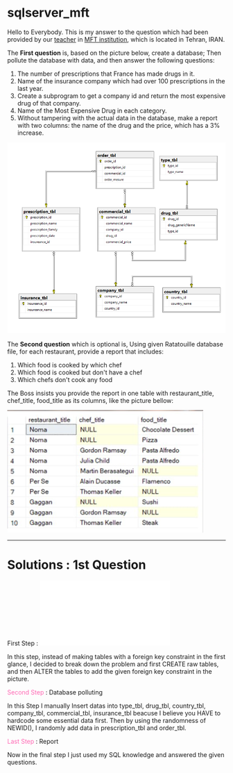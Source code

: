 # sqlserver_mft

Hello to Everybody.
This is my answer to the question which had been provided by our <a href="https://www.linkedin.com/in/hani-hani-1793097a/">teacher</a> in <a href="https://www.linkedin.com/company/khanehomran/">MFT institution</a>, which is located in Tehran, IRAN.

The <b>First question</b> is, based on the picture below, create a database; Then pollute the database with data, and then answer the following questions:
1. The number of prescriptions that France has made drugs in it.
2. Name of the insurance company which had over 100 prescriptions in the last year.
3. Create a subprogram to get a company id and return the most expensive drug of that company.
4. Name of the Most Expensive Drug in each category.
5. Without tampering with the actual data in the database, make a report with two columns: the name of the drug and the price, which has a 3% increase.


![Alt text](Q1.png)



The <b>Second question</b> which is optional is, Using given Ratatouille database file, for each restaurant, provide a report that includes:
1. Which food is cooked by which chef
2. Which food is cooked but don't have a chef
3. Which chefs don't cook any food

The Boss insists you provide the report in one table with restaurant_title, chef_title, food_title as its columns, like the picture bellow:

![Alt text](Ratatouille.png)

<hr>

# Solutions : 1st Question

First Step : ![Database Creating](Answers/AlirezaRaad-Pharmaceutical-Database_Creation.sql)

In this step, instead of making tables with a foreign key constraint in the first glance, I decided to break down the problem and first CREATE raw tables, and then ALTER the tables to add the given foreign key constraint in the picture.


<font color='hotpink'>Second Step</font> : Database polluting

In this Step I manually Insert datas into type_tbl, drug_tbl, country_tbl, company_tbl, commercial_tbl, insurance_tbl beacuse I believe you HAVE to hardcode some essential data first. Then by using the randomness of NEWID(), I randomly add data in prescription_tbl and order_tbl.

<font color='hotpink'>Last Step</font> : Report

Now in the final step I just used my SQL knowledge and answered the given questions.
